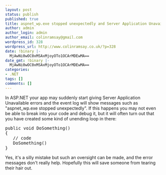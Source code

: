 ```yaml
---
layout: post
status: publish
published: true
title: aspnet_wp.exe stopped unexpectedly and Server Application Unavailable
author: admin
author_login: admin
author_email: colinramsay@gmail.com
wordpress_id: 328
wordpress_url: http://www.colinramsay.co.uk/?p=328
date: !binary |-
  MjAwNi0wOC0xMSAxMjoyOTo1OCArMDEwMA==
date_gmt: !binary |-
  MjAwNi0wOC0xMSAxMjoyOTo1OCArMDEwMA==
categories:
- .NET
tags: []
comments: []
---
```

<p>In ASP.NET your app may suddenly start giving Server Application Unavailable errors and the event log will show messages such as "aspnet_wp.exe stopped unexpectedly". If this happens you may not even be able to break into your code and debug it, but it will often turn out that you have created some kind of unending loop in there:</p>
<pre>
public void DoSomething()
{
   // code
   DoSomething()
}
</pre>
<p>Yes, it's a silly mistake but such an oversight can be made, and the error messages don't really help. Hopefully this will save someone from tearing their hair out.</p>
